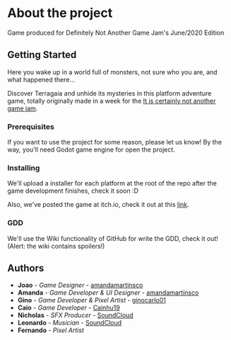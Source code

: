 # About the project

Game produced for Definitely Not Another Game Jam's June/2020 Edition

## Getting Started

Here you wake up in a world full of monsters, not sure who you are, and what happened there...

Discover Terragaia and unhide its mysteries in this platform adventure game, totally originally made in a week for the [It is certainly not another game jam](https://itch.io/jam/certamente-no-outra-game-jam).

### Prerequisites

If you want to use the project for some reason, please let us know! By the way, you'll need Godot game engine for open the project.

### Installing

We'll upload a installer for each platform at the root of the repo after the game development finishes, check it soon :D

Also, we've posted the game at itch.io, check it out at this [link](https://mandacroft.itch.io/cronicas-de-terragaia).

### GDD

We'll use the Wiki functionality of GitHub for write the GDD, check it out! (Alert: the wiki contains spoilers!)

## Authors

* **Joao** - *Game Designer* - [amandamartinsco](https://github.com/DwarFFF)
* **Amanda** - *Game Developer & UI Designer* - [amandamartinsco](https://linktr.ee/amandamartinsco)
* **Gino** - *Game Developer & Pixel Artist* - [ginocarlo01](https://github.com/ginocarlo01)
* **Caio** - *Game Developer* - [Cainhu19](https://github.com/Cainhu19)
* **Nicholas** - *SFX Producer* - [SoundCloud](https://soundcloud.com/nicholas-buck-piovan)
* **Leonardo** - *Musician* - [SoundCloud](https://soundcloud.com/leo-bonna-692384242)
* **Fernando** - *Pixel Artist*
